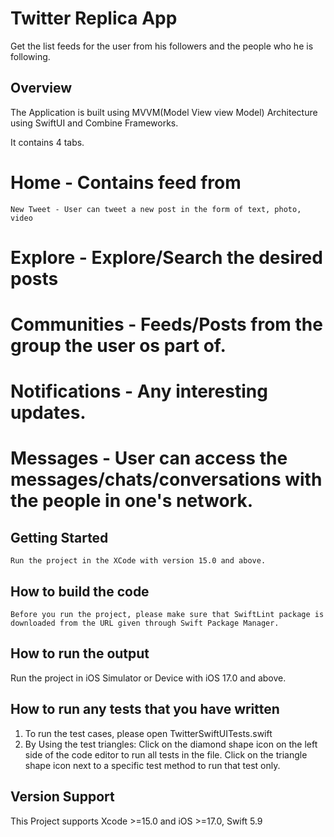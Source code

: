 # Twitter Replica App

Get the list feeds for the user from his followers and the people who he is following.

## Overview

The Application is built using MVVM(Model View view Model) Architecture using SwiftUI and Combine Frameworks.

It contains 4 tabs.
# Home - Contains feed from
    New Tweet - User can tweet a new post in the form of text, photo, video
# Explore - Explore/Search the desired posts
# Communities - Feeds/Posts from the group the user os part of.
# Notifications - Any interesting updates.
# Messages - User can access the messages/chats/conversations with the people in one's network.

## Getting Started

```
Run the project in the XCode with version 15.0 and above.
```

## How to build the code

```
Before you run the project, please make sure that SwiftLint package is downloaded from the URL given through Swift Package Manager.
```

## How to run the output

Run the project in iOS Simulator or Device with iOS 17.0 and above.

## How to run any tests that you have written

1. To run the test cases, please open TwitterSwiftUITests.swift
2. By Using the test triangles: Click on the diamond shape icon on the left side of the code editor to run all tests in the file. Click on the triangle shape icon next to a specific test method to run that test only.

## Version Support

This Project supports Xcode >=15.0 and iOS >=17.0, Swift 5.9


